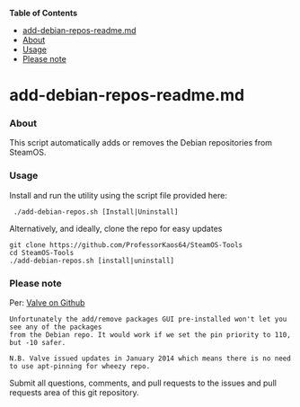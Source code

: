 <!-- START doctoc generated TOC please keep comment here to allow auto update -->
<!-- DON'T EDIT THIS SECTION, INSTEAD RE-RUN doctoc TO UPDATE -->
**Table of Contents**

- [add-debian-repos-readme.md](#add-debian-repos-readmemd)
- [About](#about)
- [Usage](#usage)
- [Please note](#please-note)

<!-- END doctoc generated TOC please keep comment here to allow auto update -->

# add-debian-repos-readme.md

### About
This script automatically adds or removes the Debian repositories from SteamOS.
 
### Usage

Install and run the utility using the script file provided here:
```
 ./add-debian-repos.sh [Install|Uninstall]
```

Alternatively, and ideally, clone the repo for easy updates
```
git clone https://github.com/ProfessorKaos64/SteamOS-Tools
cd SteamOS-Tools
./add-debian-repos.sh [install|uninstall]
```

### Please note

Per: [Valve on Github](https://github.com/ValveSoftware/SteamOS/wiki/Installing-Applications-From-The-Wheezy-Repo-In-SteamOS)

```
Unfortunately the add/remove packages GUI pre-installed won't let you see any of the packages 
from the Debian repo. It would work if we set the pin priority to 110, but -10 safer.

N.B. Valve issued updates in January 2014 which means there is no need 
to use apt-pinning for wheezy repo. 
```

Submit all questions, comments, and pull requests to the issues and pull requests area of this git repository.
